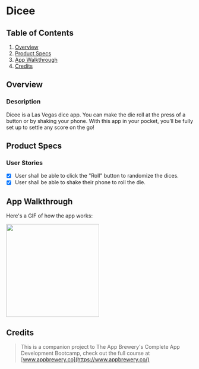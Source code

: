 # Dicee

## Table of Contents
1. [Overview](#Overview)
2. [Product Specs](#Product-Specs)
3. [App Walkthrough](#App-Walkthrough)
4. [Credits](#Credits)

## Overview
### Description

Dicee is a Las Vegas dice app. You can make the die roll at the press of a button or by shaking your phone. With this app in your pocket, you’ll be fully set up to settle any score on the go!

## Product Specs
### User Stories

- [X] User shall be able to click the "Roll" button to randomize the dices.
- [X] User shall be able to shake their phone to roll the die.

## App Walkthrough

Here's a GIF of how the app works:

<img src="https://user-images.githubusercontent.com/35745973/81463276-37b08700-916d-11ea-818d-958e88e7dd52.gif" width=250><br>

## Credits

>This is a companion project to The App Brewery's Complete App Development Bootcamp, check out the full course at [www.appbrewery.co](https://www.appbrewery.co/)
